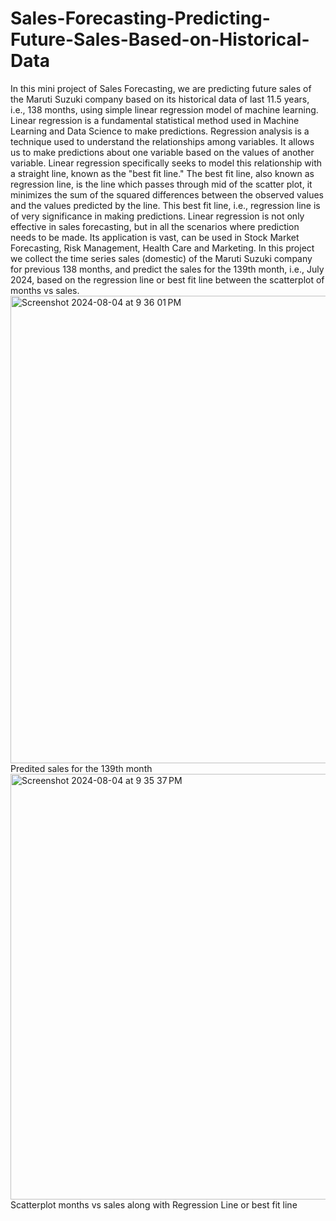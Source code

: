 # Sales-Forecasting-Predicting-Future-Sales-Based-on-Historical-Data

In this mini project of Sales Forecasting, we are predicting future sales of the Maruti Suzuki company based on its historical data of last 11.5 years, i.e., 138 months, using simple linear regression model of machine learning.
Linear regression is a fundamental statistical method used in Machine Learning and Data Science to make predictions. Regression analysis is a technique used to understand the relationships among variables. It allows us to make predictions about one variable based on the values of another variable. Linear regression specifically seeks to model this relationship with a straight line, known as the "best fit line."
The best fit line, also known as regression line, is the line which passes through mid of the scatter plot, it minimizes the sum of the squared differences between the observed values and the values predicted by the line. This best fit line, i.e., regression line is of very significance in making predictions.
Linear regression is not only effective in sales forecasting, but in all the scenarios where prediction needs to be made. Its application is vast, can be used in Stock Market Forecasting, Risk Management, Health Care and Marketing.
In this project we collect the time series sales (domestic) of the Maruti Suzuki company for previous 138 months, and predict the sales for the 139th month, i.e., July 2024, based on the regression line or best fit line between the scatterplot of months vs sales. 
<img width="748" alt="Screenshot 2024-08-04 at 9 36 01 PM" src="https://github.com/user-attachments/assets/c1efc482-c476-4445-b652-b94cc5239494">
Predited sales for the 139th month
<img width="681" alt="Screenshot 2024-08-04 at 9 35 37 PM" src="https://github.com/user-attachments/assets/aaf42405-c538-43cc-ae05-178b3ca704ed">
Scatterplot months vs sales along with Regression Line or best fit line
